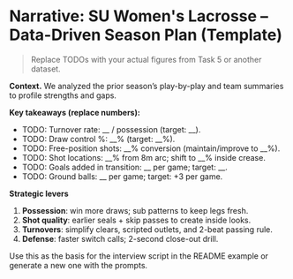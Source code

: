 # Narrative: SU Women's Lacrosse – Data-Driven Season Plan (Template)

> Replace TODOs with your actual figures from Task 5 or another dataset.

**Context.** We analyzed the prior season’s play-by-play and team summaries to profile strengths and gaps.

**Key takeaways (replace numbers):**
- TODO: Turnover rate: __ / possession (target: __).
- TODO: Draw control %: __% (target: __%).
- TODO: Free-position shots: __% conversion (maintain/improve to __%).
- TODO: Shot locations: __% from 8m arc; shift to __% inside crease.
- TODO: Goals added in transition: __ per game; target: __.
- TODO: Ground balls: __ per game; target: +3 per game.

**Strategic levers**
1. **Possession**: win more draws; sub patterns to keep legs fresh.
2. **Shot quality**: earlier seals + skip passes to create inside looks.
3. **Turnovers**: simplify clears, scripted outlets, and 2-beat passing rule.
4. **Defense**: faster switch calls; 2-second close-out drill.

Use this as the basis for the interview script in the README example or generate a new one with the prompts.
